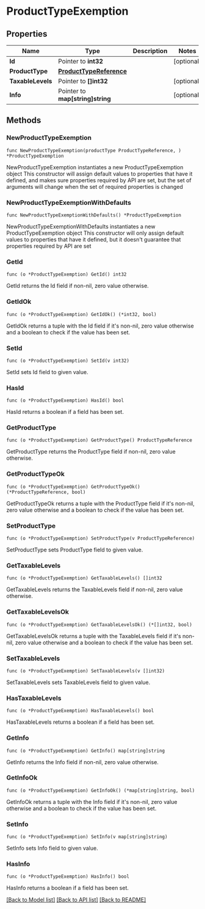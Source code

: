 # ProductTypeExemption

## Properties

Name | Type | Description | Notes
------------ | ------------- | ------------- | -------------
**Id** | Pointer to **int32** |  | [optional] 
**ProductType** | [**ProductTypeReference**](ProductTypeReference.md) |  | 
**TaxableLevels** | Pointer to **[]int32** |  | [optional] 
**Info** | Pointer to **map[string]string** |  | [optional] 

## Methods

### NewProductTypeExemption

`func NewProductTypeExemption(productType ProductTypeReference, ) *ProductTypeExemption`

NewProductTypeExemption instantiates a new ProductTypeExemption object
This constructor will assign default values to properties that have it defined,
and makes sure properties required by API are set, but the set of arguments
will change when the set of required properties is changed

### NewProductTypeExemptionWithDefaults

`func NewProductTypeExemptionWithDefaults() *ProductTypeExemption`

NewProductTypeExemptionWithDefaults instantiates a new ProductTypeExemption object
This constructor will only assign default values to properties that have it defined,
but it doesn't guarantee that properties required by API are set

### GetId

`func (o *ProductTypeExemption) GetId() int32`

GetId returns the Id field if non-nil, zero value otherwise.

### GetIdOk

`func (o *ProductTypeExemption) GetIdOk() (*int32, bool)`

GetIdOk returns a tuple with the Id field if it's non-nil, zero value otherwise
and a boolean to check if the value has been set.

### SetId

`func (o *ProductTypeExemption) SetId(v int32)`

SetId sets Id field to given value.

### HasId

`func (o *ProductTypeExemption) HasId() bool`

HasId returns a boolean if a field has been set.

### GetProductType

`func (o *ProductTypeExemption) GetProductType() ProductTypeReference`

GetProductType returns the ProductType field if non-nil, zero value otherwise.

### GetProductTypeOk

`func (o *ProductTypeExemption) GetProductTypeOk() (*ProductTypeReference, bool)`

GetProductTypeOk returns a tuple with the ProductType field if it's non-nil, zero value otherwise
and a boolean to check if the value has been set.

### SetProductType

`func (o *ProductTypeExemption) SetProductType(v ProductTypeReference)`

SetProductType sets ProductType field to given value.


### GetTaxableLevels

`func (o *ProductTypeExemption) GetTaxableLevels() []int32`

GetTaxableLevels returns the TaxableLevels field if non-nil, zero value otherwise.

### GetTaxableLevelsOk

`func (o *ProductTypeExemption) GetTaxableLevelsOk() (*[]int32, bool)`

GetTaxableLevelsOk returns a tuple with the TaxableLevels field if it's non-nil, zero value otherwise
and a boolean to check if the value has been set.

### SetTaxableLevels

`func (o *ProductTypeExemption) SetTaxableLevels(v []int32)`

SetTaxableLevels sets TaxableLevels field to given value.

### HasTaxableLevels

`func (o *ProductTypeExemption) HasTaxableLevels() bool`

HasTaxableLevels returns a boolean if a field has been set.

### GetInfo

`func (o *ProductTypeExemption) GetInfo() map[string]string`

GetInfo returns the Info field if non-nil, zero value otherwise.

### GetInfoOk

`func (o *ProductTypeExemption) GetInfoOk() (*map[string]string, bool)`

GetInfoOk returns a tuple with the Info field if it's non-nil, zero value otherwise
and a boolean to check if the value has been set.

### SetInfo

`func (o *ProductTypeExemption) SetInfo(v map[string]string)`

SetInfo sets Info field to given value.

### HasInfo

`func (o *ProductTypeExemption) HasInfo() bool`

HasInfo returns a boolean if a field has been set.


[[Back to Model list]](../README.md#documentation-for-models) [[Back to API list]](../README.md#documentation-for-api-endpoints) [[Back to README]](../README.md)


